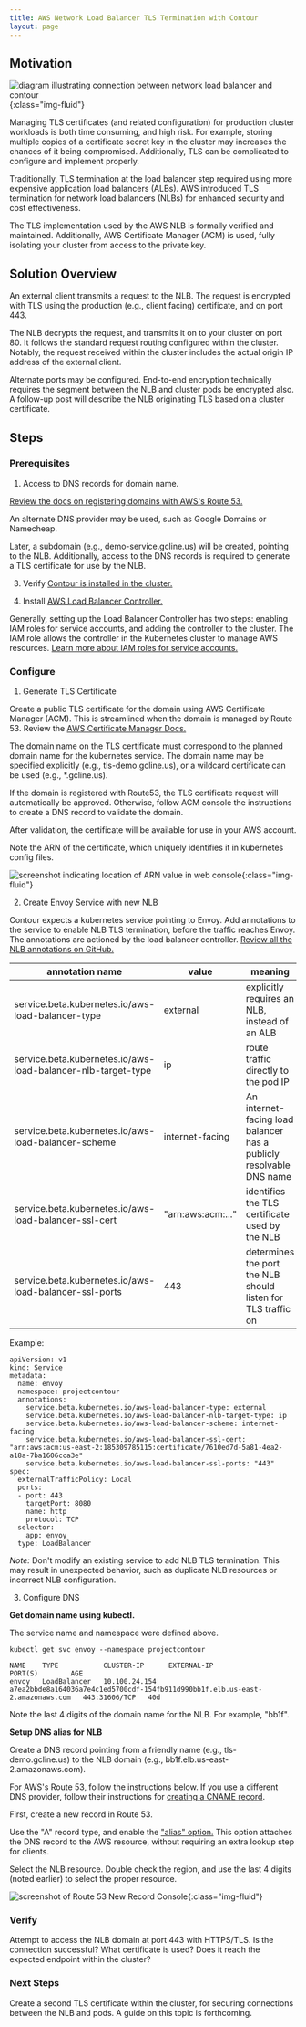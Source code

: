 ```yaml
---
title: AWS Network Load Balancer TLS Termination with Contour
layout: page
---
```


## Motivation

![diagram illustrating connection between network load balancer and contour](/img/aws-nlb-tls/fig.jpg){:class="img-fluid"}

Managing TLS certificates (and related configuration) for production cluster workloads is both time consuming, and high risk. For example, storing multiple copies of a certificate secret key in the cluster may increases the chances of it being compromised. Additionally, TLS can be complicated to configure and implement properly. 

Traditionally, TLS termination at the load balancer step required using more expensive application load balancers (ALBs). AWS introduced TLS termination for network load balancers (NLBs) for enhanced security and cost effectiveness. 

The TLS implementation used by the AWS NLB is formally verified and maintained. Additionally, AWS Certificate Manager (ACM) is used, fully isolating your cluster from access to the private key. 

## Solution Overview

An external client transmits a request to the NLB. The request is encrypted with TLS using the production (e.g., client facing) certificate, and on port 443. 

The NLB decrypts the request, and transmits it on to your cluster on port 80. It follows the standard request routing configured within the cluster. Notably, the request received within the cluster includes the actual origin IP address of the external client. 

Alternate ports may be configured. End-to-end encryption technically requires the segment between the NLB and cluster pods be encrypted also. A follow-up post will describe the NLB originating TLS based on a cluster certificate. 

## Steps

### Prerequisites

1. Access to DNS records for domain name.

[Review the docs on registering domains with AWS's Route 53.](https://docs.aws.amazon.com/Route53/latest/DeveloperGuide/registrar.html)

An alternate DNS provider may be used, such as Google Domains or Namecheap.

Later, a subdomain (e.g., demo-service.gcline.us) will be created, pointing to the NLB. Additionally, access to the DNS records is required to generate a TLS certificate for use by the NLB. 

3. Verify [Contour is installed in the cluster.](https://projectcontour.io/getting-started/)

4. Install [AWS Load Balancer Controller.]( https://kubernetes-sigs.github.io/aws-load-balancer-controller/latest/deploy/installation/)

Generally, setting up the Load Balancer Controller has two steps: enabling IAM roles for service accounts, and adding the controller to the cluster. The IAM role allows the controller in the Kubernetes cluster to manage AWS resources. [Learn more about IAM roles for service accounts.](https://docs.aws.amazon.com/eks/latest/userguide/iam-roles-for-service-accounts.html)

### Configure

1. Generate TLS Certificate

Create a public TLS certificate for the domain using AWS Certificate Manager (ACM). This is streamlined when the domain is managed by Route 53. Review the [AWS Certificate Manager Docs.](https://docs.aws.amazon.com/acm/latest/userguide/gs-acm-request-public.html#request-public-console)

The domain name on the TLS certificate must correspond to the planned domain name for the kubernetes service. The domain name may be specified explicitly (e.g., tls-demo.gcline.us), or a wildcard certificate can be used (e.g., *.gcline.us).

If the domain is registered with Route53, the TLS certificate request will automatically be approved. Otherwise, follow ACM console the instructions to create a DNS record to validate the domain. 

After validation, the certificate will be available for use in your AWS account. 

Note the ARN of the certificate, which uniquely identifies it in kubernetes config files. 

![screenshot indicating location of ARN value in web console](/img/aws-nlb-tls/acm-arn.png){:class="img-fluid"}

2. Create Envoy Service with new NLB

Contour expects a kubernetes service pointing to Envoy. Add annotations to the service to enable NLB TLS termination, before the traffic reaches Envoy. The annotations are actioned by the load balancer controller. [Review all the NLB annotations on GitHub.](https://kubernetes-sigs.github.io/aws-load-balancer-controller/latest/guide/service/annotations/)

| annotation name | value | meaning | 
| ----- | --- | ----- |
| service.beta.kubernetes.io/aws-load-balancer-type | external | explicitly requires an NLB, instead of an ALB |
| service.beta.kubernetes.io/aws-load-balancer-nlb-target-type | ip | route traffic directly to the pod IP |
| service.beta.kubernetes.io/aws-load-balancer-scheme | internet-facing | An internet-facing load balancer has a publicly resolvable DNS name |
| service.beta.kubernetes.io/aws-load-balancer-ssl-cert | "arn:aws:acm:..." | identifies the TLS certificate used by the NLB |
| service.beta.kubernetes.io/aws-load-balancer-ssl-ports | 443 | determines the port the NLB should listen for TLS traffic on| 

Example: 

```
apiVersion: v1
kind: Service
metadata:
  name: envoy
  namespace: projectcontour
  annotations:
    service.beta.kubernetes.io/aws-load-balancer-type: external
    service.beta.kubernetes.io/aws-load-balancer-nlb-target-type: ip
    service.beta.kubernetes.io/aws-load-balancer-scheme: internet-facing
    service.beta.kubernetes.io/aws-load-balancer-ssl-cert: "arn:aws:acm:us-east-2:185309785115:certificate/7610ed7d-5a81-4ea2-a18a-7ba1606cca3e"
    service.beta.kubernetes.io/aws-load-balancer-ssl-ports: "443"
spec:
  externalTrafficPolicy: Local
  ports:
  - port: 443
    targetPort: 8080
    name: http
    protocol: TCP
  selector:
    app: envoy
  type: LoadBalancer
```

*Note:* Don't modify an existing service to add NLB TLS termination. This may result in unexpected behavior, such as duplicate NLB resources or incorrect NLB configuration. 

3. Configure DNS

**Get domain name using kubectl.** 

The service name and namespace were defined above.

```
kubectl get svc envoy --namespace projectcontour
```

```
NAME    TYPE           CLUSTER-IP      EXTERNAL-IP                                                                     PORT(S)        AGE
envoy   LoadBalancer   10.100.24.154   a7ea2bbde8a164036a7e4c1ed5700cdf-154fb911d990bb1f.elb.us-east-2.amazonaws.com   443:31606/TCP   40d
```

Note the last 4 digits of the domain name for the NLB. For example, "bb1f". 

**Setup DNS alias for NLB**

Create a DNS record pointing from a friendly name (e.g., tls-demo.gcline.us) to the NLB domain (e.g., bb1f.elb.us-east-2.amazonaws.com). 

For AWS's Route 53, follow the instructions below. If you use a different DNS provider, follow their instructions for [creating a CNAME record](https://docs.digitalocean.com/products/networking/dns/how-to/manage-records/#cname-records). 

First, create a new record in Route 53. 

Use the "A" record type, and enable the ["alias" option.](https://docs.aws.amazon.com/Route53/latest/DeveloperGuide/resource-record-sets-values-alias.html) This option attaches the DNS record to the AWS resource, without requiring an extra lookup step for clients. 

Select the NLB resource. Double check the region, and use the last 4 digits (noted earlier) to select the proper resource. 

![screenshot of Route 53 New Record Console](/img/aws-nlb-tls/record.png){:class="img-fluid"}

### Verify

Attempt to access the NLB domain at port 443 with HTTPS/TLS. Is the connection successful? What certificate is used? Does it reach the expected endpoint within the cluster? 

### Next Steps

Create a second TLS certificate within the cluster, for securing connections between the NLB and pods. A guide on this topic is forthcoming.

